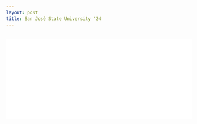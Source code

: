 ```yaml
---
layout: post
title: San José State University '24
---
```

<br>
<picture>
  <source media="(prefers-color-scheme: dark)"  srcset="sjsu-24.png">
  <source media="(prefers-color-scheme: light)"  srcset="sjsu-24-light.png">
  <img alt="abstract" src="sjsu-24.png">
</picture>
